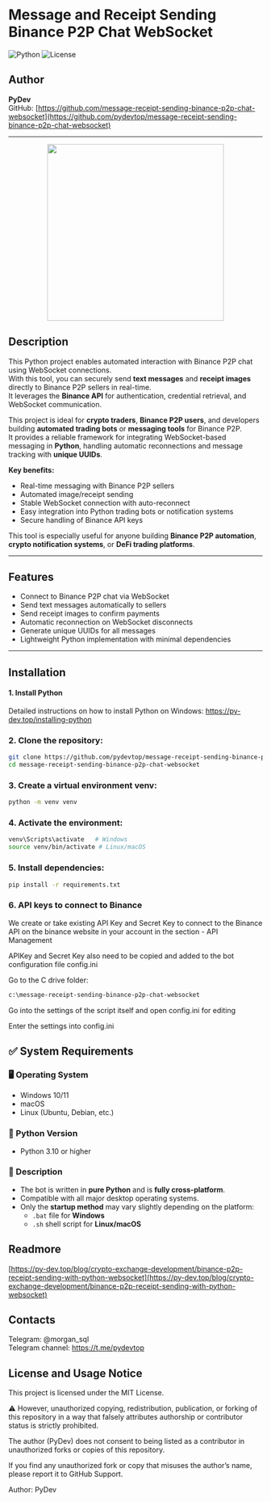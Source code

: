 # Message and Receipt Sending Binance P2P Chat WebSocket

![Python](https://img.shields.io/badge/python-3.10+-blue) ![License](https://img.shields.io/badge/license-MIT-green)

## Author

**PyDev**  
GitHub: [https://github.com/message-receipt-sending-binance-p2p-chat-websocket](https://github.com/pydevtop/message-receipt-sending-binance-p2p-chat-websocket)

---

<p align="center"><img width="350" src="https://py-dev.top/images/binance/receipt-sending-binance-p2p-chat-websocket-python_300_600.png"></p>

## Description

This Python project enables automated interaction with Binance P2P chat using WebSocket connections.  
With this tool, you can securely send **text messages** and **receipt images** directly to Binance P2P sellers in real-time.  
It leverages the **Binance API** for authentication, credential retrieval, and WebSocket communication.  

This project is ideal for **crypto traders**, **Binance P2P users**, and developers building **automated trading bots** or **messaging tools** for Binance P2P.  
It provides a reliable framework for integrating WebSocket-based messaging in **Python**, handling automatic reconnections and message tracking with **unique UUIDs**.  

**Key benefits:**

- Real-time messaging with Binance P2P sellers  
- Automated image/receipt sending  
- Stable WebSocket connection with auto-reconnect  
- Easy integration into Python trading bots or notification systems  
- Secure handling of Binance API keys  

This tool is especially useful for anyone building **Binance P2P automation**, **crypto notification systems**, or **DeFi trading platforms**.

---

## Features

- Connect to Binance P2P chat via WebSocket  
- Send text messages automatically to sellers  
- Send receipt images to confirm payments  
- Automatic reconnection on WebSocket disconnects  
- Generate unique UUIDs for all messages  
- Lightweight Python implementation with minimal dependencies  

---

## Installation


#### 1. Install Python

Detailed instructions on how to install Python on Windows: https://py-dev.top/installing-python

### 2. Clone the repository:

```bash
git clone https://github.com/pydevtop/message-receipt-sending-binance-p2p-chat-websocket.git
cd message-receipt-sending-binance-p2p-chat-websocket
```
### 3. Create a virtual environment venv:

```bash
python -m venv venv

```


### 4. Activate the environment:

```bash
venv\Scripts\activate   # Windows
source venv/bin/activate # Linux/macOS
```

### 5. Install dependencies:

```bash
pip install -r requirements.txt  

```

### 6. API keys to connect to Binance
We create or take existing API Key and Secret Key to connect to the Binance API on the binance website in your account in the section - API Management

APIKey and Secret Key also need to be copied and added to the bot configuration file config.ini


Go to the C drive folder:


```bash
c:\message-receipt-sending-binance-p2p-chat-websocket
```

Go into the settings of the script itself and open config.ini for editing

Enter the settings into config.ini



## ✅ System Requirements

### 🖥️ Operating System
- Windows 10/11  
- macOS  
- Linux (Ubuntu, Debian, etc.)

### 🐍 Python Version
- Python 3.10 or higher

### 📄 Description
- The bot is written in **pure Python** and is **fully cross-platform**.
- Compatible with all major desktop operating systems.
- Only the **startup method** may vary slightly depending on the platform:
  - `.bat` file for **Windows**
  - `.sh` shell script for **Linux/macOS**


## Readmore
[https://py-dev.top/blog/crypto-exchange-development/binance-p2p-receipt-sending-with-python-websocket](https://py-dev.top/blog/crypto-exchange-development/binance-p2p-receipt-sending-with-python-websocket)


## Contacts
Telegram:  @morgan_sql<br>
Telegram channel: https://t.me/pydevtop

## License and Usage Notice

This project is licensed under the MIT License.

⚠️ However, unauthorized copying, redistribution, publication, or forking of this repository in a way that falsely attributes authorship or contributor status is strictly prohibited.

The author (PyDev) does not consent to being listed as a contributor in unauthorized forks or copies of this repository.

If you find any unauthorized fork or copy that misuses the author’s name, please report it to GitHub Support.

Author: PyDev
